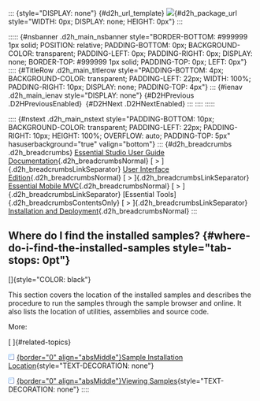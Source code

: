 ::: {style="DISPLAY: none"}
[](ms-xhelp:///?Id=d2h_url_template){#d2h_url_template} ![](!package_url!){#d2h_package_url style="WIDTH: 0px; DISPLAY: none; HEIGHT: 0px"}
:::

::::: {#nsbanner .d2h_main_nsbanner style="BORDER-BOTTOM: #999999 1px solid; POSITION: relative; PADDING-BOTTOM: 0px; BACKGROUND-COLOR: transparent; PADDING-LEFT: 0px; PADDING-RIGHT: 0px; DISPLAY: none; BORDER-TOP: #999999 1px solid; PADDING-TOP: 0px; LEFT: 0px"}
:::: {#TitleRow .d2h_main_titlerow style="PADDING-BOTTOM: 4px; BACKGROUND-COLOR: transparent; PADDING-LEFT: 22px; WIDTH: 100%; PADDING-RIGHT: 10px; DISPLAY: none; PADDING-TOP: 4px"}
::: {#ienav .d2h_main_ienav style="DISPLAY: none"}
[](ms-xhelp:///?Id=32592f89-d83b-4ae3-8869-cf77cee4256f){#D2HPrevious .D2HPreviousEnabled}  [](ms-xhelp:///?Id=2c5ccdca-5559-4857-a87c-52aeafb9008b){#D2HNext .D2HNextEnabled}
:::
::::
:::::

:::: {#nstext .d2h_main_nstext style="PADDING-BOTTOM: 10px; BACKGROUND-COLOR: transparent; PADDING-LEFT: 22px; PADDING-RIGHT: 10px; HEIGHT: 100%; OVERFLOW: auto; PADDING-TOP: 5px" hasuserbackground="true" valign="bottom"}
::: {#d2h_breadcrumbs .d2h_breadcrumbs}
[Essential Studio User Guide Documentation](ms-xhelp:///?Id=12457748-09e3-4d74-a240-8e049cedf030){.d2h_breadcrumbsNormal} [ \> ]{.d2h_breadcrumbsLinkSeparator} [User Interface Edition](ms-xhelp:///?Id=c29296b7-531c-413b-a0ec-488ca1f7f669){.d2h_breadcrumbsNormal} [ \> ]{.d2h_breadcrumbsLinkSeparator} [Essential Mobile MVC](ms-xhelp:///?Id=74df42e3-5434-4590-9be6-3ae2f911cbbc){.d2h_breadcrumbsNormal} [ \> ]{.d2h_breadcrumbsLinkSeparator} [Essential Tools]{.d2h_breadcrumbsContentsOnly} [ \> ]{.d2h_breadcrumbsLinkSeparator} [Installation and Deployment](ms-xhelp:///?Id=32592f89-d83b-4ae3-8869-cf77cee4256f){.d2h_breadcrumbsNormal}
:::

## Where do I find the installed samples? {#where-do-i-find-the-installed-samples style="tab-stops: 0pt"}

[]{style="COLOR: black"} 

This section covers the location of the installed samples and describes the procedure to run the samples through the sample browser and online. It also lists the location of utilities, assemblies and source code.

More:

[ ]{#related-topics}

[![](button.gif){border="0" align="absMiddle"}Sample Installation Location](ms-xhelp:///?Id=2c5ccdca-5559-4857-a87c-52aeafb9008b){style="TEXT-DECORATION: none"}

[![](button.gif){border="0" align="absMiddle"}Viewing Samples](ms-xhelp:///?Id=f285c2ee-eb29-432c-b44b-5c72b3fd65d2){style="TEXT-DECORATION: none"}
::::
